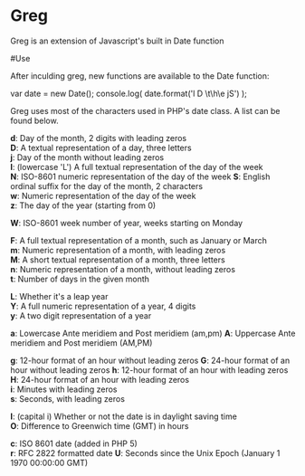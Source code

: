 Greg
====

Greg is an extension of Javascript's built in Date function

#Use

After inculding greg, new functions are available to the Date function:

var date = new Date();
console.log( date.format('l D \\t\\h\e jS') ); 

Greg uses most of the characters used in PHP's date class. A list can be found below.

**d**:		Day of the month, 2 digits with leading zeros	
**D**:		A textual representation of a day, three letters	
**j**:		Day of the month without leading zeros	
**l**:		(lowercase 'L')	A full textual representation of the day of the week	
**N**:		ISO-8601 numeric representation of the day of the week
**S**:		English ordinal suffix for the day of the month, 2 characters	
**w**:		Numeric representation of the day of the week	
**z**:		The day of the year (starting from 0)	

**W**:		ISO-8601 week number of year, weeks starting on Monday

**F**:		A full textual representation of a month, such as January or March	
**m**:		Numeric representation of a month, with leading zeros	
**M**:		A short textual representation of a month, three letters	
**n**:		Numeric representation of a month, without leading zeros	
**t**:		Number of days in the given month	

**L**:		Whether it's a leap year	
**Y**:		A full numeric representation of a year, 4 digits	
**y**:		A two digit representation of a year	

**a**:		Lowercase Ante meridiem and Post meridiem (am,pm)
**A**:		Uppercase Ante meridiem and Post meridiem (AM,PM)

**g**:		12-hour format of an hour without leading zeros	
**G**:		24-hour format of an hour without leading zeros	
**h**:		12-hour format of an hour with leading zeros	
**H**:		24-hour format of an hour with leading zeros	
**i**:		Minutes with leading zeros	
**s**:		Seconds, with leading zeros	

**I**: 		(capital i)	Whether or not the date is in daylight saving time	
**O**:		Difference to Greenwich time (GMT) in hours	

**c**:		ISO 8601 date (added in PHP 5)	
**r**:		RFC 2822 formatted date
**U**:		Seconds since the Unix Epoch (January 1 1970 00:00:00 GMT)
